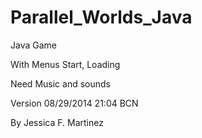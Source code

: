 Parallel_Worlds_Java
====================

Java Game

With Menus Start, Loading

Need Music and sounds

Version 08/29/2014 21:04  BCN

By Jessica F. Martinez
